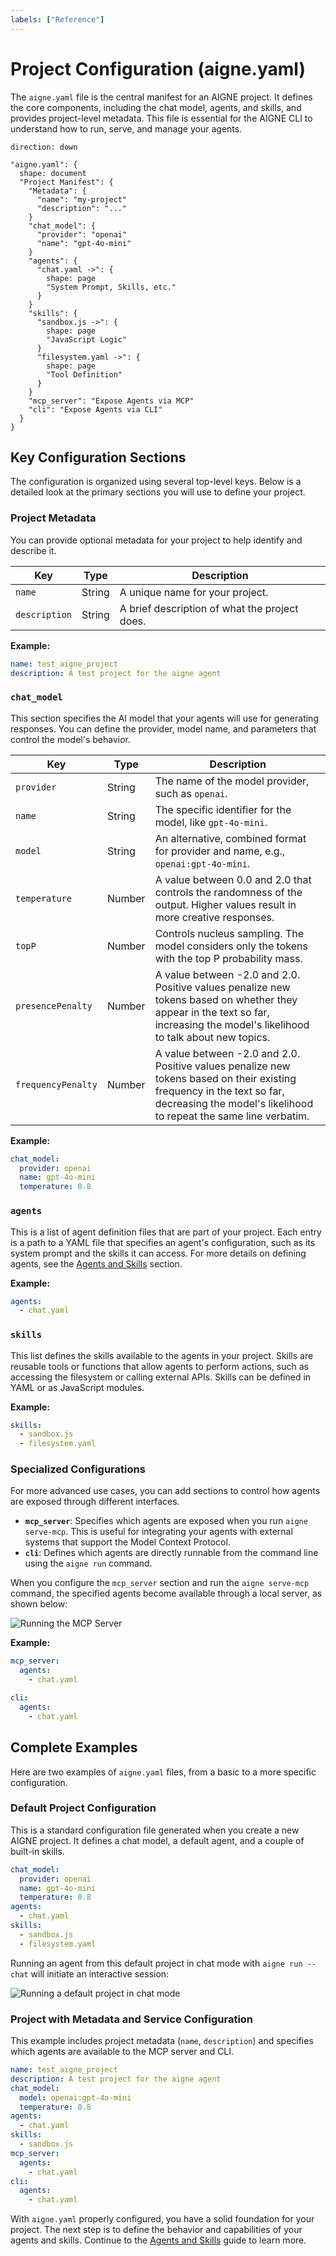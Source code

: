 ```yaml
---
labels: ["Reference"]
---
```


# Project Configuration (aigne.yaml)

The `aigne.yaml` file is the central manifest for an AIGNE project. It defines the core components, including the chat model, agents, and skills, and provides project-level metadata. This file is essential for the AIGNE CLI to understand how to run, serve, and manage your agents.

```d2
direction: down

"aigne.yaml": {
  shape: document
  "Project Manifest": {
    "Metadata": {
      "name": "my-project"
      "description": "..."
    }
    "chat_model": {
      "provider": "openai"
      "name": "gpt-4o-mini"
    }
    "agents": {
      "chat.yaml ->": {
        shape: page
        "System Prompt, Skills, etc."
      }
    }
    "skills": {
      "sandbox.js ->": {
        shape: page
        "JavaScript Logic"
      }
      "filesystem.yaml ->": {
        shape: page
        "Tool Definition"
      }
    }
    "mcp_server": "Expose Agents via MCP"
    "cli": "Expose Agents via CLI"
  }
}
```

## Key Configuration Sections

The configuration is organized using several top-level keys. Below is a detailed look at the primary sections you will use to define your project.

### Project Metadata

You can provide optional metadata for your project to help identify and describe it.

| Key         | Type   | Description                                  |
|-------------|--------|----------------------------------------------|
| `name`      | String | A unique name for your project.              |
| `description` | String | A brief description of what the project does. |

**Example:**
```yaml
name: test_aigne_project
description: A test project for the aigne agent
```

### `chat_model`

This section specifies the AI model that your agents will use for generating responses. You can define the provider, model name, and parameters that control the model's behavior.

| Key                | Type   | Description                                                                                                                                                             |
|--------------------|--------|-------------------------------------------------------------------------------------------------------------------------------------------------------------------------|
| `provider`         | String | The name of the model provider, such as `openai`.                                                                                                                       |
| `name`             | String | The specific identifier for the model, like `gpt-4o-mini`.                                                                                                                |
| `model`            | String | An alternative, combined format for provider and name, e.g., `openai:gpt-4o-mini`.                                                                                      |
| `temperature`      | Number | A value between 0.0 and 2.0 that controls the randomness of the output. Higher values result in more creative responses.                                                  |
| `topP`             | Number | Controls nucleus sampling. The model considers only the tokens with the top P probability mass.                                                                          |
| `presencePenalty`  | Number | A value between -2.0 and 2.0. Positive values penalize new tokens based on whether they appear in the text so far, increasing the model's likelihood to talk about new topics. |
| `frequencyPenalty` | Number | A value between -2.0 and 2.0. Positive values penalize new tokens based on their existing frequency in the text so far, decreasing the model's likelihood to repeat the same line verbatim. |

**Example:**
```yaml
chat_model:
  provider: openai
  name: gpt-4o-mini
  temperature: 0.8
```

### `agents`

This is a list of agent definition files that are part of your project. Each entry is a path to a YAML file that specifies an agent's configuration, such as its system prompt and the skills it can access. For more details on defining agents, see the [Agents and Skills](./core-concepts-agents-and-skills.md) section.

**Example:**
```yaml
agents:
  - chat.yaml
```

### `skills`

This list defines the skills available to the agents in your project. Skills are reusable tools or functions that allow agents to perform actions, such as accessing the filesystem or calling external APIs. Skills can be defined in YAML or as JavaScript modules.

**Example:**
```yaml
skills:
  - sandbox.js
  - filesystem.yaml
```

### Specialized Configurations

For more advanced use cases, you can add sections to control how agents are exposed through different interfaces.

- **`mcp_server`**: Specifies which agents are exposed when you run `aigne serve-mcp`. This is useful for integrating your agents with external systems that support the Model Context Protocol.
- **`cli`**: Defines which agents are directly runnable from the command line using the `aigne run` command.

When you configure the `mcp_server` section and run the `aigne serve-mcp` command, the specified agents become available through a local server, as shown below:

![Running the MCP Server](../assets/run-mcp-service.png)

**Example:**
```yaml
mcp_server:
  agents:
    - chat.yaml

cli:
  agents:
    - chat.yaml
```

## Complete Examples

Here are two examples of `aigne.yaml` files, from a basic to a more specific configuration.

### Default Project Configuration

This is a standard configuration file generated when you create a new AIGNE project. It defines a chat model, a default agent, and a couple of built-in skills.

```yaml
chat_model:
  provider: openai
  name: gpt-4o-mini
  temperature: 0.8
agents:
  - chat.yaml
skills:
  - sandbox.js
  - filesystem.yaml
```

Running an agent from this default project in chat mode with `aigne run --chat` will initiate an interactive session:

![Running a default project in chat mode](../assets/run/run-default-template-project-in-chat-mode.png)

### Project with Metadata and Service Configuration

This example includes project metadata (`name`, `description`) and specifies which agents are available to the MCP server and CLI.

```yaml
name: test_aigne_project
description: A test project for the aigne agent
chat_model:
  model: openai:gpt-4o-mini
  temperature: 0.8
agents:
  - chat.yaml
skills:
  - sandbox.js
mcp_server:
  agents:
    - chat.yaml
cli:
  agents:
    - chat.yaml
```

With `aigne.yaml` properly configured, you have a solid foundation for your project. The next step is to define the behavior and capabilities of your agents and skills. Continue to the [Agents and Skills](./core-concepts-agents-and-skills.md) guide to learn more.